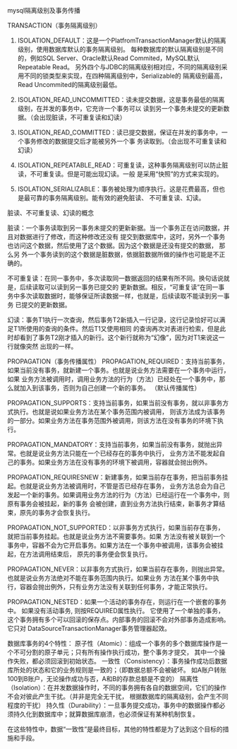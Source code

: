 mysql隔离级别及事务传播

TRANSACTION（事务隔离级别）
1. ISOLATION_DEFAULT：这是一个PlatfromTransactionManager默认的隔离级别，使用数据库默认的事务隔离级别。
每种数据库的默认隔离级别是不同的，例如SQL Server、Oracle默认Read Commited，MySQL默认Repeatable Read。
另外四个与JDBC的隔离级别相对应，不同的隔离级别采用不同的锁类型来实现，在四种隔离级别中，Serializable的
隔离级别最高，Read Uncommited的隔离级别最低。

2. ISOLATION_READ_UNCOMMITTED：读未提交数据，这是事务最低的隔离级别，在并发的事务中，它充许一个事务可以
读到另一个事务未提交的更新数据。（会出现脏读，不可重复读和幻读）

3. ISOLATION_READ_COMMITTED：读已提交数据，保证在并发的事务中，一个事务修改的数据提交后才能被另外一个事
务读取到。（会出现不可重复读和幻读）

4. ISOLATION_REPEATABLE_READ：可重复读，这种事务隔离级别可以防止脏读，不可重复读。但是可能出现幻读。一般
是采用“快照”的方式来实现的。

5. ISOLATION_SERIALIZABLE：事务被处理为顺序执行。这是花费最高，但也是最可靠的事务隔离级别。能有效的避免脏读、
不可重复读、幻读。

脏读、不可重复读、幻读的概念

脏读：一个事务读取到另一事务未提交的更新新据。当一个事务正在访问数据，并且对数据进行了修改，而这种修改还没有
提交到数据库中，这时，另外一个事务也访问这个数据，然后使用了这个数据。因为这个数据是还没有提交的数据， 那么另
外一个事务读到的这个数据是脏数据，依据脏数据所做的操作也可能是不正确的。
    
不可重复读：在同一事务中，多次读取同一数据返回的结果有所不同。换句话说就是，后续读取可以读到另一事务已提交的
更新数据。相反，“可重复读”在同一事务中多次读取数据时，能够保证所读数据一样，也就是，后续读取不能读到另一事务
已提交的更新数据。
            
幻读：事务T1执行一次查询，然后事务T2新插入一行记录，这行记录恰好可以满足T1所使用的查询的条件。然后T1又使用相同
的查询再次对表进行检索，但是此时却看到了事务T2刚才插入的新行。这个新行就称为“幻像”，因为对T1来说这一行就像突然
出现的一样。

PROPAGATION（事务传播属性）
PROPAGATION_REQUIRED：支持当前事务，如果当前没有事务，就新建一个事务。也就是说业务方法需要在一个事务中运行，如果
业务方法被调用时，调用业务方法的行为（方法）已经处在一个事务中，那么就加入到该事务，否则为自己创建一个新的事务。
（默认传播属性）
 
PROPAGATION_SUPPORTS：支持当前事务，如果当前没有事务，就以非事务方式执行。也就是说如果业务方法在某个事务范围内被调用，
则该方法成为该事务的一部分。如果业务方法在事务范围外被调用，则该方法在没有事务的环境下执行。

PROPAGATION_MANDATORY：支持当前事务，如果当前没有事务，就抛出异常。也就是说业务方法只能在一个已经存在的事务中执行，
业务方法不能发起自己的事务。如果业务方法在没有事务的环境下被调用，容器就会抛出例外。

PROPAGATION_REQUIRESNEW：新建事务，如果当前存在事务，把当前事务挂起。也就是说业务方法被调用时，不管是否已经存在事务，
业务方法总会为自己发起一个新的事务。如果调用业务方法的行为（方法）已经运行在一个事务中，则原有事务会被挂起，新的事务
会被创建，直到业务方法执行结束，新事务才算结束，原先的事务才会恢复执行。
 
PROPAGATION_NOT_SUPPORTED：以非事务方式执行，如果当前存在事务，就把当前事务挂起。也就是说业务方法不需要事务。如果
方法没有被关联到一个事务中，容器不会为它开启事务。如果方法在一个事务中被调用，该事务会被挂起，在方法调用结束后，
原先的事务便会恢复执行。
 
PROPAGATION_NEVER：以非事务方式执行，如果当前存在事务，则抛出异常。也就是说业务方法绝对不能在事务范围内执行。如果业务
方法在某个事务中执行，容器会抛出例外，只有业务方法没有关联到任何事务，才能正常执行。

PROPAGATION_NESTED：如果一个活动的事务存在，则运行在一个嵌套的事务中。 如果没有活动事务, 则按REQUIRED属性执行。
它使用了一个单独的事务， 这个事务拥有多个可以回滚的保存点。内部事务的回滚不会对外部事务造成影响。它只对
DataSourceTransactionManager事务管理器起效。


数据库事务的4个特性：
原子性（Atomic）：组成一个事务的多个数据库操作是一个不可分割的原子单元；只有所有操作执行成功，整个事务才提交，
其中一个操作失败，都必须回滚到初始状态。
一致性（Consistency）：事务操作成功后数据库所处的状态和它的业务规则是一致的；（即数据总额不会被破坏。
如A账户转账100到B账户，无论操作成功与否，A和B的存款总额是不变的）
隔离性（Isolation）：在并发数据操作时，不同的事务拥有各自的数据空间，它们的操作不会对彼此产生干扰。（并非是完全无干扰，
根据数据库的隔离级别，会产生不同程度的干扰）
持久性（Durability）：一旦事务提交成功，事务中的数据操作都必须持久化到数据库中；就算数据库崩溃，也必须保证有某种机制恢复。

在这些特性中，数据“一致性”是最终目标，其他的特性都是为了达到这个目标的措施和手段。